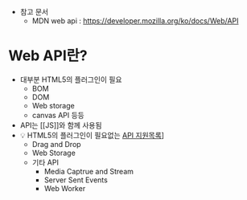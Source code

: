 - 참고 문서
	- MDN web api : https://developer.mozilla.org/ko/docs/Web/API


# Web API란?
- 대부분 HTML5의 플러그인이 필요
	- BOM
	- DOM
	- Web storage
	- canvas API 등등
- API는 [[JS]]와 함께 사용됨
- 💡 HTML5의 플러그인이 필요없는 [API 지원목록](https://www.w3.org/TR/html5-diff/#new-apis)]
	- Drag and Drop
	- Web Storage
	- 기타 API
	    - Media Captrue and Stream
	    - Server Sent Events
	    - Web Worker 